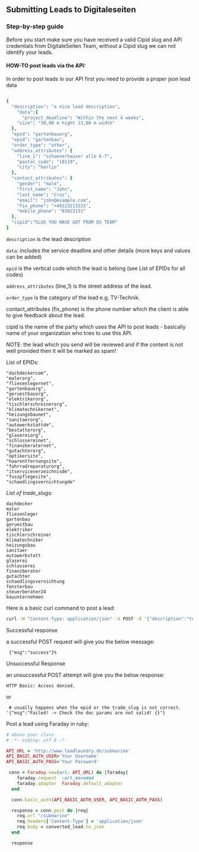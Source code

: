 ## Submitting Leads to Digitaleseiten

### Step-by-step guide

Before you start make sure you have received a valid Cipid slug and API credentials from DigitaleSeiten Team, without a Cipid slug we can not identify your leads.


 

#### HOW-TO post leads via the API:
In order to post leads in our API first you need to provide a proper json lead data

```ruby

{
  "description": "a nice lead description", 
    "data":{
      "project_deadline": "Within the next 4 weeks", 
    "size": "30,00 m hight 13,00 m width"
  },
  "epid": "gartenbauorg", 
  "epid": "gartenbau", 
  "order_type": "other", 
  "address_attributes": {
    "line_1": "schoenerhauser alle 6-7",
    "postal_code": "10119",
    "city": "berlin"
  },
  "contact_attributes": {
    "gender": "male",
    "first_name": "John",
    "last_name": "Cruz",
    "email": "john@example.com",
    "fix_phone": "+49123213223",
    "mobile_phone": "03023131"
  },
  "cipid":"SLUG YOU HAVE GOT FROM DS TEAM"
}
```

`description` is the lead description

`data`: includes the service deadline and other details (more keys and values can be added)

`epid` is the vertical code which the lead is belong (see List of EPIDs for all codes)

`address_attributes` (line_1) is the street address of the lead.

`order_type` is the category of the lead e.g; TV-Technik.

contact_attributes (fix_phone) is the phone number which the client is able to give feedback about the lead.

cipid is the name of the party which uses the API to post leads - basically name of your organization who tries to use this API.

NOTE: the lead which you send will be reviewed and if the content is not well provided then it will be marked as spam!



List of EPIDs:

```
"dachdeckercom",
"malerorg",
"fliesenlegernet",
"gartenbauorg",
"geruestbauorg",
"elektrikerorg",
"tischlerschreinerorg",
"klimatechnikernet",
"heizungsbaunet",
"sanitaerorg",
"autowerkstattde",
"bestatterorg",
"glasereiorg",
"schlossereinet",
"finanzberaternet",
"gutachterorg",
"optikersite",
"haarentfernungsite",
"fahrradreparaturorg",
"itserviceverzeichnisde",
"fusspflegesite",
"schaedlingsvernichtungde"

```

*List of trade_slugs:*
```
dachdecker
maler
fliesenleger
gartenbau
geruestbau
elektriker
tischlerschreiner
klimatechniker
heizungsbau
sanitaer
autowerkstatt
glaserei
schlosserei
finanzberater
gutachter
schaedlingsvernichtung
fensterbau
steuerberater24
bauunternehmen
```

Here is a basic curl command to post a lead:

```bash
curl -H "Content-Type: application/json" -X POST -d '{"description":"test description", "data":{"project_deadline": "In den nächsten 4 Wochen", "size": "30,00 m lang 13,00 m hoch"}, "order_type":"other","address_attributes":{"line_1":"schoenerhauser alle 6-7","postal_code":"10119","city":"berlin"},"epid":"gartenbauorg","contact_attributes":{"gender":"male","first_name":"John","last_name":"Cruz","email":"john@example.com","fix_phone":"03023131","mobile_phone":"+49123213223"},"cipid":"provider name"}' http://user:password@staging.leadlaundry.de/submarine
```

Successful response

a successful POST request will give you the below message:

```
 {"msg":"success"}%
 ```

Unsuccessful Response

an unsuccessful POST attempt will give you the below response:

```
HTTP Basic: Access denied.
```
or
```
 # usually happens when the epid or the trade_slug is not correct.
'{"msg":"Failed! -> Check the doc params are not valid! {}"}
```



Post a lead using Faraday in ruby:

```ruby
# above your class
# -*- coding: utf-8 -*-

API_URL = 'http://www.leadlaundry.de/submarine'
API_BASIC_AUTH_USER='Your Username'
API_BASIC_AUTH_PASS='Your Password'

 conn = Faraday.new(url: API_URL) do |faraday|
    faraday.request  :url_encoded
    faraday.adapter  Faraday.default_adapter
  end

  conn.basic_auth(API_BASIC_AUTH_USER, API_BASIC_AUTH_PASS)

  response = conn.post do |req|
    req.url "/submarine"
    req.headers['Content-Type'] = 'application/json'
    req.body = converted_lead.to_json
  end

  response

```
